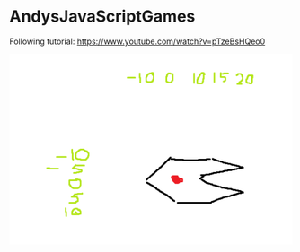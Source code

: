 # AndysJavaScriptGames
 
Following tutorial: https://www.youtube.com/watch?v=pTzeBsHQeo0 

![Alt text](player-model-sketch.png)